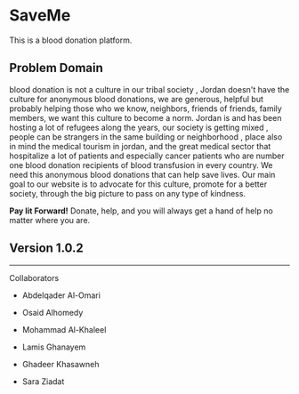 # SaveMe

This is a blood donation platform.

## Problem Domain

blood donation is not a culture in our tribal society , Jordan doesn't have the culture for anonymous blood donations, we are generous, helpful but probably helping those who we know, neighbors, friends of friends, family members, we want this culture to become a norm.
Jordan is and has been  hosting  a lot of refugees along the years, our society is getting mixed , people can be strangers in the same building or neighborhood , place also in mind the medical tourism in jordan, and the great medical sector that hospitalize a lot of patients and especially cancer patients who are number one blood donation recipients of blood transfusion in every country.
We need this anonymous blood donations that can help save lives.
Our main goal to our website is to advocate for this culture, promote for a better society, through the big picture to pass on any type of kindness.

**Pay Iit Forward!**
Donate, help, and you will always get a hand of help no matter where you are.

## Version 1.0.2

-----

Collaborators

- Abdelqader Al-Omari

- Osaid Alhomedy

- Mohammad Al-Khaleel

- Lamis Ghanayem

- Ghadeer Khasawneh

- Sara Ziadat
